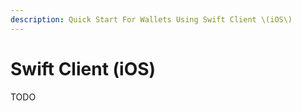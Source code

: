 ```yaml
---
description: Quick Start For Wallets Using Swift Client \(iOS\)
---
```


# Swift Client \(iOS\)

TODO

